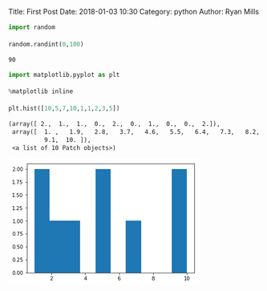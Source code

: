 Title: First Post
Date: 2018-01-03 10:30
Category: python
Author: Ryan Mills


```python
import random

random.randint(0,100)
```




    90




```python
import matplotlib.pyplot as plt

%matplotlib inline

plt.hist([10,5,7,10,1,1,2,3,5])
```




    (array([ 2.,  1.,  1.,  0.,  2.,  0.,  1.,  0.,  0.,  2.]),
     array([  1. ,   1.9,   2.8,   3.7,   4.6,   5.5,   6.4,   7.3,   8.2,
              9.1,  10. ]),
     <a list of 10 Patch objects>)




![png](firstpost/firstpost_2_1.png)

